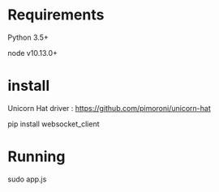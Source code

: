 # Requirements

Python 3.5+

node v10.13.0+

# install

Unicorn Hat driver : https://github.com/pimoroni/unicorn-hat

pip install websocket_client

# Running

sudo app.js
